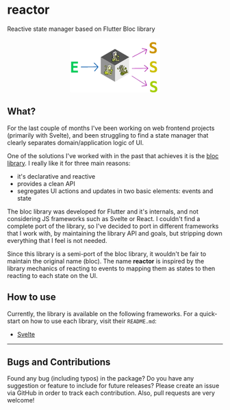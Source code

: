 # reactor

Reactive state manager based on Flutter Bloc library

<p style="text-align: center">
    <img src="art/reactor-logo.webp" alt="library logo"/>
</p>

## What?

For the last couple of months I've been working on web frontend projects (primarily with Svelte),
and been struggling to find a state manager that clearly separates domain/application logic of UI.

One of the solutions I've worked with in the past that achieves it is the [bloc library](https://bloclibrary.dev/). I
really like it for three main reasons:

- it's declarative and reactive
- provides a clean API
- segregates UI actions and updates in two basic elements: events and state

The bloc library was developed for Flutter and it's internals, and not considering JS frameworks such as Svelte or
React. I couldn't find a complete port of the library, so I've decided to port in different frameworks that I work with,
by maintaining the library API and goals, but stripping down everything that I feel is not needed.

Since this library is a semi-port of the bloc library, it wouldn't be fair to maintain the original name (bloc). The
name **reactor** is inspired by the library mechanics of reacting to events to mapping them as states to then reacting
to each state on the UI.

## How to use

Currently, the library is available on the following frameworks. For a quick-start on how to use each library, visit
their `README.md`:

- [Svelte](packages/reactor-svelte/README.md)

---

## Bugs and Contributions

Found any bug (including typos) in the package? Do you have any suggestion
or feature to include for future releases? Please create an issue via
GitHub in order to track each contribution. Also, pull requests are very
welcome!
